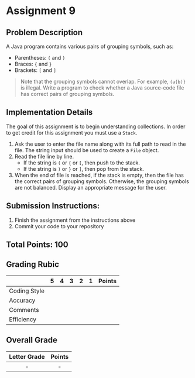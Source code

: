 # Assignment 9

## Problem Description

A Java program contains various pairs of grouping symbols, such as:

* Parentheses: `(` and `)`
* Braces: `{` and `}`
* Brackets: `[` and `]`

> Note that the grouping symbols cannot overlap. For example, `(a{b)}` is illegal. Write a program to check whether a Java source-code file has correct pairs of grouping symbols.

## Implementation Details

The goal of this assignment is to begin understanding collections. In order to get credit
for this assignment you must use a `Stack`.

1. Ask the user to enter the file name along with its full path to read in the file. The string input should be used to create a `File` object.
1. Read the file line by line.
    * If the string is `(` or `{` or `[`, then push to the stack.
    * If the string is `)` or `}` or `]`, then pop from the stack.
1. When the end of file is reached, if the stack is empty, then the file has the correct pairs of grouping symbols. Otherwise, the grouping symbols are not balanced. Display an appropriate message for the user.

## Submission Instructions:

1. Finish the assignment from the instructions above
2. Commit your code to your repository

## Total Points: 100

## Grading Rubic

|               |  5  |  4  |  3  |  2  |  1  | Points |
|---------------|:---:|:---:|:---:|:---:|:---:|:------:|
| Coding Style  |     |     |     |     |     |        |
| Accuracy      |     |     |     |     |     |        |
| Comments      |     |     |     |     |     |        |
| Efficiency    |     |     |     |     |     |        |

## Overall Grade

| Letter Grade   | Points |
|:--------------:|:------:|
|     -          |   -    |